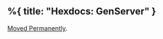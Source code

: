 %{
  title: "Hexdocs: GenServer"
}
---
<a href="/DockYard-Academy/beta_curriculum/main/https:/hexdocs.pm/elixir/GenServer.html">Moved Permanently</a>.


